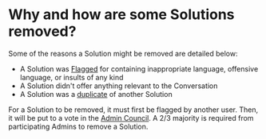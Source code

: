 # Why and how are some Solutions removed? #
Some of the reasons a Solution might be removed are detailed below:

- A Solution was [Flagged][1] for containing inappropriate language,
  offensive language, or insults of any kind
- A Solution didn't offer anything relevant to the Conversation
- A Solution was a [duplicate][2] of another Solution

For a Solution to be removed, it must first be flagged
by another user. Then, it will be put to a
vote in the [Admin Council][3]. A 2/3 majority is required
from participating Admins to remove a Solution.


[1]: /help/privileges/flagging/
[2]: /help/questions/duplicates/
[3]: /help/reputation/admin_council/
